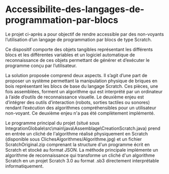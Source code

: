 # Accessibilite-des-langages-de-programmation-par-blocs
Le projet ci-après a pour objectif de rendre accessible par des non-voyants l’utilisation d’un langage de programmation par blocs de type Scratch. 

Ce dispositif comporte des objets tangibles représentant les différents blocs et les différentes variables et un logiciel automatique de reconnaissance de ces objets permettant de générer et d’exécuter le programme conçu par l’utilisateur.

La solution proposée comprend deux aspects.
Il s’agit d’une part de proposer un système permettant la manipulation physique de briques en bois représentant les blocs de base du langage Scratch. Ces pièces, une fois assemblées, forment un algorithme qui est interprété par un ordinateur à l’aide d’outils de reconnaissance visuelle.
Le deuxième enjeu est d’intégrer des outils d’interaction (robots, sorties tactiles ou sonores) rendant l’exécution des algorithmes compréhensibles pour un utilisateur non-voyant. Ce deuxième enjeu n'a pas été complètement implémenté.

Le programme principal du projet (situé sous IntegrationGlobale\src\main\java\Assemblage\CreationScratch.java) prend en entrée un cliché de l'algorithme réalisé physiquement en Scratch (disponible sous ClichesAlgorithmes/Algorithme.jpg) et un fichier ScratchOriginal.zip comprenant la structure d'un programme écrit en Scratch et stocké au format JSON. 
La méthode principale implémente un algorithme de reconnaissance qui transforme un cliché d'un algorithme Scratch en un projet Scratch 3.0 au format .sb3 directement interprétable informatiquement.



